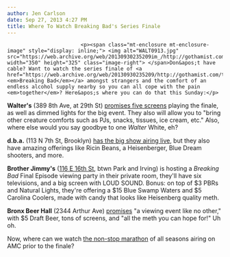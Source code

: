 ```yaml
---
author: Jen Carlson
date: Sep 27, 2013 4:27 PM
title: Where To Watch Breaking Bad's Series Finale
---
```



                            
                            
                            
                            <p><span class="mt-enclosure mt-enclosure-image" style="display: inline;"> <img alt="WALT0913.jpg" src="https://web.archive.org/web/20130930235209im_/http://gothamist.com/attachments/arts_jen/WALT0913.jpg" width="350" height="325" class="image-right"> </span>Don&apos;t have cable? Want to watch the series finale of <a href="https://web.archive.org/web/20130930235209/http://gothamist.com/tags/breakingbad"><em>Breaking Bad</em></a> amongst strangers and the comfort of an endless alcohol supply nearby so you can all cope with the pain <em>together</em>? Here&apos;s where you can do that this Sunday:</p>

<p><strong>Walter&apos;s</strong> (389 8th Ave, at 29th St) <a href="https://web.archive.org/web/20130930235209/http://waltersbar.com/events/2013/9/29/breaking-bad-series-finale-party">promises five screens</a> playing the finale, as well as dimmed lights for the big event. They also will allow you to &quot;bring other creature comforts such as PJs, snacks, tissues, ice cream, etc.&quot; Also, where else would you say goodbye to one <em>Walter</em> White, eh?</p>

<p><strong>d.b.a.</strong> (113 N 7th St, Brooklyn) <a href="https://web.archive.org/web/20130930235209/https://www.facebook.com/events/392476877548023/">has the big show airing live</a>, but they also have amazing offerings like Ricin Beans, a Heisenberger, Blue Dream shooters, and more.</p>

<p><strong>Brother Jimmy&apos;s</strong> (<a href="https://web.archive.org/web/20130930235209/https://brotherjimmys.com/">116 E 16th St</a>, btwn Park and Irving) is hosting a <em>Breaking Bad</em> Final Episode viewing party in their private room, they&apos;ll have six televisions, and a big screen with LOUD SOUND. Bonus: on top of $3 PBRs and Natural Lights, they&apos;re offering a $15 Blue Swamp Waters and $5 Carolina Coolers, made with candy that looks like Heisenberg quality meth.</p>

<p><strong>Bronx Beer Hall</strong> (2344 Arthur Ave) <a href="https://web.archive.org/web/20130930235209/https://www.facebook.com/events/666361280041775/">promises</a> &quot;a viewing event like no other,&quot; with $5 Draft Beer, tons of screens, and &quot;all the meth you can hope for!&quot; Uh oh.</p>

<p>Now, where can we watch <a href="https://web.archive.org/web/20130930235209/http://gothamist.com/2013/09/20/breaking_bad_will_take_over_amc.php">the non-stop marathon</a> of all seasons airing on AMC prior to the finale?</p>
                            
                            
                            